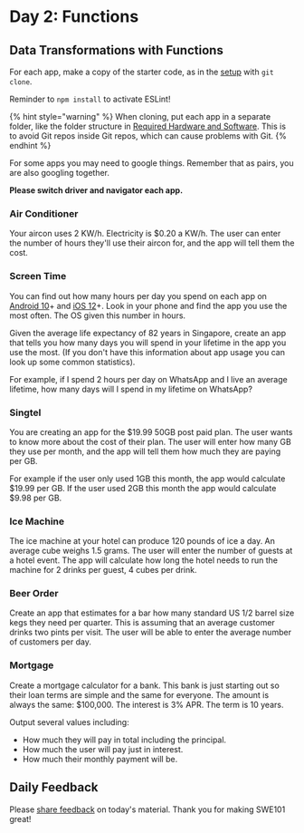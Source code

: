 # Day 2: Functions

## Data Transformations with Functions

For each app, make a copy of the starter code, as in the [setup](https://swe101.rocketacademy.co/4-getting-started-with-code/4-2-our-first-program#setup) with `git clone`.

Reminder to `npm install` to activate ESLint!

{% hint style="warning" %}
When cloning, put each app in a separate folder, like the folder structure in [Required Hardware and Software](../course-logistics/required-hardware-and-software.md#folder-structure-for-swe101). This is to avoid Git repos inside Git repos, which can cause problems with Git.
{% endhint %}

For some apps you may need to google things. Remember that as pairs, you are also googling together.

**Please switch driver and navigator each app.**

### Air Conditioner

Your aircon uses 2 KW/h. Electricity is $0.20 a KW/h. The user can enter the number of hours they'll use their aircon for, and the app will tell them the cost.

### Screen Time

You can find out how many hours per day you spend on each app on [Android 10](https://wellbeing.google/tools/)+ and [iOS 12](https://support.apple.com/en-us/HT208982)+. Look in your phone and find the app you use the most often. The OS given this number in hours.

Given the average life expectancy of 82 years in Singapore, create an app that tells you how many days you will spend in your lifetime in the app you use the most. \(If you don't have this information about app usage you can look up some common statistics\).

For example, if I spend 2 hours per day on WhatsApp and I live an average lifetime, how many days will I spend in my lifetime on WhatsApp?

### Singtel

You are creating an app for the $19.99 50GB post paid plan. The user wants to know more about the cost of their plan. The user will enter how many GB they use per month, and the app will tell them how much they are paying per GB.

For example if the user only used 1GB this month, the app would calculate $19.99 per GB. If the user used 2GB this month the app would calculate $9.98 per GB.

### Ice Machine

The ice machine at your hotel can produce 120 pounds of ice a day. An average cube weighs 1.5 grams. The user will enter the number of guests at a hotel event. The app will calculate how long the hotel needs to run the machine for 2 drinks per guest, 4 cubes per drink.

### Beer Order

Create an app that estimates for a bar how many standard US 1/2 barrel size kegs they need per quarter. This is assuming that an average customer drinks two pints per visit. The user will be able to enter the average number of customers per day.

### Mortgage

Create a mortgage calculator for a bank. This bank is just starting out so their loan terms are simple and the same for everyone. The amount is always the same: $100,000. The interest is 3% APR. The term is 10 years.

Output several values including:

* How much they will pay in total including the principal.
* How much the user will pay just in interest.
* How much their monthly payment will be.

## Daily Feedback

Please [share feedback](https://forms.gle/NK3mez8er7pPo7tu5) on today's material. Thank you for making SWE101 great!

